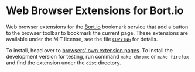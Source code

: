 Web Browser Extensions for Bort.io
==================================

Web browser extensions for the [Bort.io][1] bookmark service that add a
button to the browser toolbar to bookmark the current page. These
extensions are available under the MIT license, see the file
[`COPYING`](COPYING) for details.

To install, head over to [browsers' own extension pages][2]. To install
the development version for testing, run command `make chrome` or `make
firefox` and find the extension under the `dist` directory.

[1]: https://bort.io/
[2]: https://bort.io/tools.html
